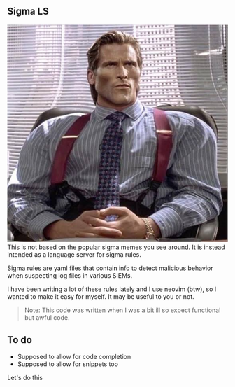 ## Sigma LS

![Sigma](sigma.jpeg)
This is not based on the popular sigma memes you see around. It is instead intended as a language server for sigma rules.

Sigma rules are yaml files that contain info to detect malicious behavior when suspecting log files in various SIEMs.

I have been writing a lot of these rules lately and I use neovim (btw), so I wanted to make it easy for myself. It may be useful to you or not.

> Note: This code was written when I was a bit ill so expect functional but awful code.

## To do 
- Supposed to allow for code completion
- Supposed to allow for snippets too

Let's do this
